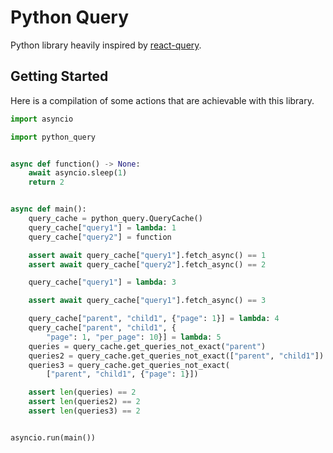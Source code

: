 # Python Query

Python library heavily inspired by [react-query](https://react-query.tanstack.com/).

## Getting Started

Here is a compilation of some actions that are achievable with this library.

```python
import asyncio

import python_query


async def function() -> None:
    await asyncio.sleep(1)
    return 2


async def main():
    query_cache = python_query.QueryCache()
    query_cache["query1"] = lambda: 1
    query_cache["query2"] = function

    assert await query_cache["query1"].fetch_async() == 1
    assert await query_cache["query2"].fetch_async() == 2

    query_cache["query1"] = lambda: 3

    assert await query_cache["query1"].fetch_async() == 3

    query_cache["parent", "child1", {"page": 1}] = lambda: 4
    query_cache["parent", "child1", {
        "page": 1, "per_page": 10}] = lambda: 5
    queries = query_cache.get_queries_not_exact("parent")
    queries2 = query_cache.get_queries_not_exact(["parent", "child1"])
    queries3 = query_cache.get_queries_not_exact(
        ["parent", "child1", {"page": 1}])

    assert len(queries) == 2
    assert len(queries2) == 2
    assert len(queries3) == 2


asyncio.run(main())
```
